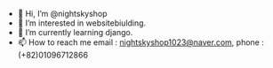 - 👋 Hi, I’m @nightskyshop
- 👀 I’m interested in websitebiulding.
- 🌱 I’m currently learning django.
- 📫 How to reach me email : nightskyshop1023@naver.com, phone : (+82)01096712866

<!---
nightskyshop/nightskyshop is a ✨ special ✨ repository because its `README.md` (this file) appears on your GitHub profile.
You can click the Preview link to take a look at your changes.
--->
